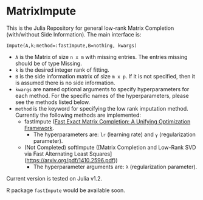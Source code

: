 # MatrixImpute
 
This is the Julia Repository for general low-rank Matrix Completion (with/without Side Information). The main interface is:

`Impute(A,k;method=:fastImpute,B=nothing, kwargs)`


- `A` is the Matrix of size `n x m` with missing entries. The entries missing should be of type Missing.
- `k` is the desired integer rank of fitting.
- `B` is the side information matrix of size `m x p`. If it is not specified, then it is assumed there is no side information.
- `kwargs` are named optional arguments to specify hyperparameters for each method. For the specific names of the hyperparameters, please see the methods listed below.
- `method` is the keyword for specifying the low rank imputation method. Currently the following methods are implemented:
   - fastImpute ([Fast Exact Matrix Completion: A Unifying Optimization Framework](https://arxiv.org/abs/1910.09092). 
      - The hyperparameters are: `lr` (learning rate) and `γ` (regularization parameter).
   - (Not Completed) softImpute ([Matrix Completion and Low-Rank SVD via Fast Alternating Least Squares] (https://arxiv.org/pdf/1410.2596.pdf)) 
      - The hyperparameter arguments are: `λ` (regularization parameter). 

Current version is tested on Julia v1.2.

R package `fastImpute` would be available soon.
